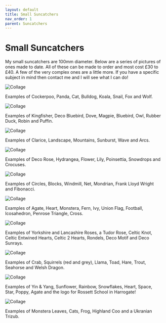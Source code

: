 ```yaml
---
layout: default
title: Small Suncatchers
nav_order: 1
parent: Suncatchers
---
```


# Small Suncatchers

My small suncatchers are 100mm diameter. Below are a series of pictures of ones made to date. All of these can be made to order and most cost £30 to £40. A few of the very complex ones are a little more. If you have a specific subject in mind then contact me and I will see what I can do!

![Collage](/images/1%20Animals.jpg)

Examples of Cockerpoo, Panda, Cat, Bulldog, Koala, Snail, Fox and Wolf.


![Collage](/images/1%20Birds.jpg)

Examples of Kingfisher, Deco Bluebird, Dove, Magpie, Bluebird, Owl, Rubber Duck, Robin and Puffin.


![Collage](/images/1%20Earth.jpg)

Examples of Clarice, Landscape, Mountains, Sunburst, Wave and Arcs.


![Collage](/images/1%20Flowers.jpg)

Examples of Deco Rose, Hydrangea, Flower, Lily, Poinsettia, Snowdrops and Crocuses.


![Collage](/images/1%20Geometrics.jpg)

Examples of Circles, Blocks, Windmill, Net, Mondrian, Frank Lloyd Wright and Fibonacci.


![Collage](/images/1%20Leaves.jpg)

Examples of Agate, Heart, Monstera, Fern, Ivy, Union Flag, Football, Icosahedron, Penrose Triangle, Cross.


![Collage](/images/1%20Roses.jpg)

Examples of Yorkshire and Lancashire Roses, a Tudor Rose, Celtic Knot, Celtic Entwined Hearts, Celtic 2 Hearts, Rondels, Deco Motif and Deco Sunrays.

![Collage](/images/1%20Water.jpg)

Examples of Crab, Squirrels (red and grey), Llama, Toad, Hare, Trout, Seahorse and Welsh Dragon.


![Collage](/images/1%20Misc.jpg)

Examples of Yin & Yang, Sunflower, Rainbow, Snowflakes, Heart, Space, Star, Poppy, Agate and the logo for Rossett School in Harrogate!

![Collage](/images/1%20suncatchers7.jpg)

Examples of Monstera Leaves, Cats, Frog, Highland Coo and a Ukranian Trizub.

